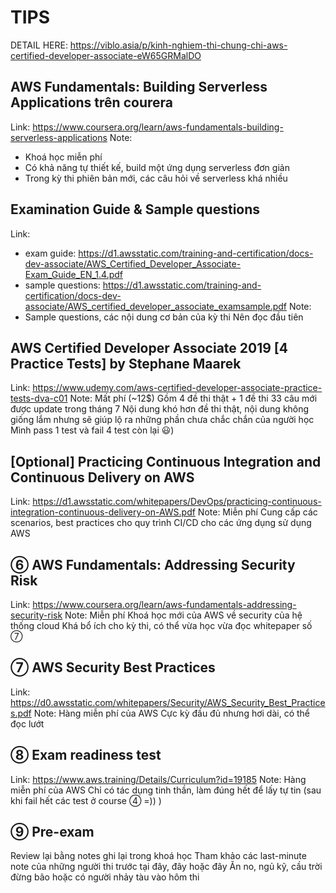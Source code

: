 # TIPS

DETAIL HERE: https://viblo.asia/p/kinh-nghiem-thi-chung-chi-aws-certified-developer-associate-eW65GRMalDO

## AWS Fundamentals: Building Serverless Applications trên courera
Link: https://www.coursera.org/learn/aws-fundamentals-building-serverless-applications
Note:
- Khoá học miễn phí
- Có khả năng tự thiết kế, build một ứng dụng serverless đơn giản
- Trong kỳ thi phiên bản mới, các câu hỏi về serverless khá nhiều

## Examination Guide & Sample questions

Link:
- exam guide: https://d1.awsstatic.com/training-and-certification/docs-dev-associate/AWS_Certified_Developer_Associate-Exam_Guide_EN_1.4.pdf
- sample questions: https://d1.awsstatic.com/training-and-certification/docs-dev-associate/AWS_certified_developer_associate_examsample.pdf
Note:
- Sample questions, các nội dung cơ bản của kỳ thi
Nên đọc đầu tiên

## AWS Certified Developer Associate 2019 [4 Practice Tests] by Stephane Maarek
Link: https://www.udemy.com/aws-certified-developer-associate-practice-tests-dva-c01
Note:
Mất phí (~12$)
Gồm 4 đề thi thật + 1 đề thi 33 câu mới được update trong tháng 7
Nội dung khó hơn đề thi thật, nội dung không giống lắm nhưng sẽ giúp lộ ra những phần chưa chắc chắn của người học
Mình pass 1 test và fail 4 test còn lại 😃)

## [Optional] Practicing Continuous Integration and Continuous Delivery on AWS
Link: https://d1.awsstatic.com/whitepapers/DevOps/practicing-continuous-integration-continuous-delivery-on-AWS.pdf
Note:
Miễn phí
Cung cấp các scenarios, best practices cho quy trình CI/CD cho các ứng dụng sử dụng AWS

## ⑥ AWS Fundamentals: Addressing Security Risk
Link: https://www.coursera.org/learn/aws-fundamentals-addressing-security-risk
Note:
Miễn phí
Khoá học mới của AWS về security của hệ thống cloud
Khá bổ ích cho kỳ thi, có thể vừa học vừa đọc whitepaper số ⑦

## ⑦ AWS Security Best Practices
Link: https://d0.awsstatic.com/whitepapers/Security/AWS_Security_Best_Practices.pdf
Note:
Hàng miễn phí của AWS
Cực kỳ đầu đủ nhưng hơi dài, có thể đọc lướt

## ⑧ Exam readiness test
Link: https://www.aws.training/Details/Curriculum?id=19185
Note:
Hàng miễn phí của AWS
Chỉ có tác dụng tinh thần, làm đúng hết để lấy tự tin (sau khi fail hết các test ở course ④ =)) )

## ⑨ Pre-exam
Review lại bằng notes ghi lại trong khoá học
Tham khảo các last-minute note của những người thi trước tại đây, đây hoặc đây
Ăn no, ngủ kỹ, cầu trời đừng bão hoặc có người nhảy tàu vào hôm thi